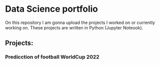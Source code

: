 # Data Science portfolio

On this repository I am gonna upload the projects I worked on or currently working on. These projects are written in Python (Jupyter Noteook).

## Projects:

### Predicction of football WorldCup 2022


